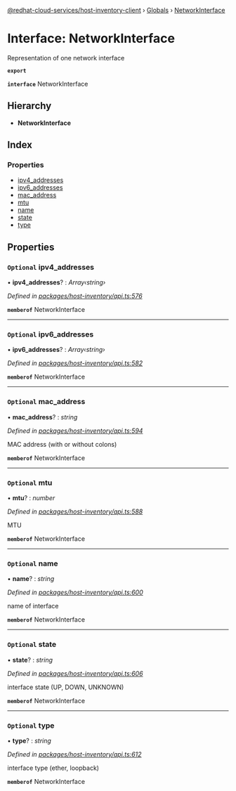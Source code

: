 [@redhat-cloud-services/host-inventory-client](../README.md) › [Globals](../globals.md) › [NetworkInterface](networkinterface.md)

# Interface: NetworkInterface

Representation of one network interface

**`export`** 

**`interface`** NetworkInterface

## Hierarchy

* **NetworkInterface**

## Index

### Properties

* [ipv4_addresses](networkinterface.md#optional-ipv4_addresses)
* [ipv6_addresses](networkinterface.md#optional-ipv6_addresses)
* [mac_address](networkinterface.md#optional-mac_address)
* [mtu](networkinterface.md#optional-mtu)
* [name](networkinterface.md#optional-name)
* [state](networkinterface.md#optional-state)
* [type](networkinterface.md#optional-type)

## Properties

### `Optional` ipv4_addresses

• **ipv4_addresses**? : *Array‹string›*

*Defined in [packages/host-inventory/api.ts:576](https://github.com/Hyperkid123/javascript-clients/blob/master/packages/host-inventory/api.ts#L576)*

**`memberof`** NetworkInterface

___

### `Optional` ipv6_addresses

• **ipv6_addresses**? : *Array‹string›*

*Defined in [packages/host-inventory/api.ts:582](https://github.com/Hyperkid123/javascript-clients/blob/master/packages/host-inventory/api.ts#L582)*

**`memberof`** NetworkInterface

___

### `Optional` mac_address

• **mac_address**? : *string*

*Defined in [packages/host-inventory/api.ts:594](https://github.com/Hyperkid123/javascript-clients/blob/master/packages/host-inventory/api.ts#L594)*

MAC address (with or without colons)

**`memberof`** NetworkInterface

___

### `Optional` mtu

• **mtu**? : *number*

*Defined in [packages/host-inventory/api.ts:588](https://github.com/Hyperkid123/javascript-clients/blob/master/packages/host-inventory/api.ts#L588)*

MTU

**`memberof`** NetworkInterface

___

### `Optional` name

• **name**? : *string*

*Defined in [packages/host-inventory/api.ts:600](https://github.com/Hyperkid123/javascript-clients/blob/master/packages/host-inventory/api.ts#L600)*

name of interface

**`memberof`** NetworkInterface

___

### `Optional` state

• **state**? : *string*

*Defined in [packages/host-inventory/api.ts:606](https://github.com/Hyperkid123/javascript-clients/blob/master/packages/host-inventory/api.ts#L606)*

interface state (UP, DOWN, UNKNOWN)

**`memberof`** NetworkInterface

___

### `Optional` type

• **type**? : *string*

*Defined in [packages/host-inventory/api.ts:612](https://github.com/Hyperkid123/javascript-clients/blob/master/packages/host-inventory/api.ts#L612)*

interface type (ether, loopback)

**`memberof`** NetworkInterface
